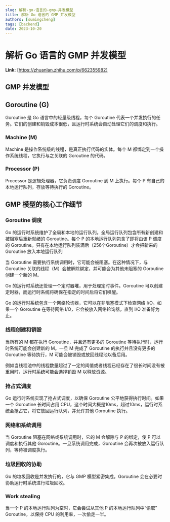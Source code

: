 ```yaml
---
slug: 解析-go-语言的-gmp-并发模型
title: 解析 Go 语言的 GMP 并发模型
authors: [sumingcheng]
tags: [backend]
date: 2023-10-20
---
```


# 解析 Go 语言的 GMP 并发模型



 **Link:** [https://zhuanlan.zhihu.com/p/662355982]

## GMP 并发模型  
## Goroutine (G)  

Goroutine 是 Go 语言中的轻量级线程，每个 Goroutine 代表一个并发执行的任务。它们的创建和销毁成本很低，且运行时系统会自动处理它们的调度和执行。

### Machine (M)  

Machine 是操作系统级的线程，是真正执行代码的实体。每个 M 都绑定到一个操作系统线程，它执行与之关联的 Goroutine 的代码。

### Processor (P)  

Processor 是逻辑处理器，它负责调度 Goroutine 到 M 上执行。每个 P 有自己的本地运行队列，存放等待执行的 Goroutine。

## GMP 模型的核心工作细节  
### Goroutine 调度  

Go 的运行时系统维护了全局和本地的运行队列。全局运行队列包含所有新创建和被阻塞后重新就绪的 Goroutine。每个 P 的本地运行队列包含了即将由该 P 调度的 Goroutine。只有在本地运行队列装满后（256个Goroutine）才会把新来的 Goroutine 放入本地运行队列

当 Goroutine 需要执行系统调用时，它可能会被阻塞。在这种情况下，与 Goroutine 关联的线程（M）会被解除绑定，并可能会为其他未阻塞的 Goroutine 创建一个新的 M。

Go 的运行时系统还管理一个定时器堆，用于处理定时事件。Goroutine 可以创建定时器，而运行时系统将确保在指定的时间后将它们唤醒。

Go 的运行时系统包含一个网络轮询器，它可以在非阻塞模式下检查网络 I/O。如果一个 Goroutine 在等待网络 I/O，它会被放入网络轮询器，直到 I/O 准备好为止。

### 线程创建和销毁  

当所有的 M 都在执行 Goroutine，并且还有更多的 Goroutine 等待执行时，运行时系统可能会创建新的 M。一旦 M 完成了 Goroutine 的执行并且没有更多的 Goroutine 等待执行，M 可能会被销毁或放回线程池以备后用。

例如当线程池中的线程数量超过了一定的阈值或者线程已经存在了很长时间没有被重用时，运行时系统可能会选择销毁 M 以释放资源。

### 抢占式调度  

Go 运行时系统实现了抢占式调度，以确保 Goroutine 公平地获得执行时间。如果一个 Goroutine 长时间占用 CPU，这个时间大概是10ms，超过10ms，运行时系统会抢占它，将它放回运行队列，并允许其他 Goroutine 执行。

### 网络和系统调用  

当 Goroutine 阻塞在网络或系统调用时，它的 M 会解除与 P 的绑定，使 P 可以调度和执行其他 Goroutine。一旦系统调用完成，Goroutine 会再次被放入运行队列，等待被调度执行。

### 垃圾回收的协助  

Go 的垃圾回收是并发执行的，它与 GMP 模型紧密集成。Goroutine 会在必要时协助运行时系统进行垃圾回收。

### Work stealing  

当一个 P 的本地运行队列为空时，它会尝试从其他 P 的本地运行队列中“偷取” Goroutine，以保持 CPU 的利用率，一次偷走一半。
